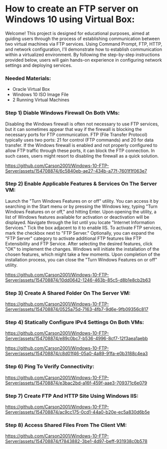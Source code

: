 # How to create an FTP server on Windows 10 using Virtual Box:
Welcome! This project is designed for educational purposes, aimed at guiding users through the process of establishing communication between two virtual machines via FTP services. Using Command Prompt, FTP, HTTP, and network configuration, I'll demonstrate how to establish communication within a virtualized environment. By following the step-by-step instructions provided below, users will gain hands-on experience in configuring network settings and deploying services.

### Needed Materials:
* Oracle Virtual Box
* Windows 10 ISO Image File
* 2 Running Virtual Machines

### Step 1) Diable Windows Firewall On Both VMs:
Disabling the Windows firewall is often not necessary to use FTP services, but it can sometimes appear that way if the firewall is blocking the necessary ports for FTP communication. FTP (File Transfer Protocol) typically uses two ports: 21 for control (FTP commands) and 20 for data transfer. If the Windows firewall is enabled and not properly configured to allow FTP traffic through these ports, it can block the FTP connection. In such cases, users might resort to disabling the firewall as a quick solution.

https://github.com/Carson2001/Windows-10-FTP-Server/assets/154708874/6c5840eb-ae27-434b-a77f-7601f1f063e7

### Step 2) Enable Applicable Features & Services On The Server VM:
Launch the "Turn Windows Features on or off" utility. You can access it by searching in the Start menu or by pressing the Windows key, typing "Turn Windows Features on or off," and hitting Enter. Upon opening the utility, a list of Windows features available for activation or deactivation will be displayed. Navigate through the list until you locate "Internet Information Services." Tick the box adjacent to it to enable IIS. To activate FTP services, mark the checkbox next to "FTP Server." Optionally, you can expand the "FTP Server" category to activate additional FTP features like FTP Extensibility and FTP Service. After selecting the desired features, click "OK" to implement the changes. Windows will initiate the installation of the chosen features, which might take a few moments. Upon completion of the installation process, you can close the "Turn Windows Features on or off" utility.

https://github.com/Carson2001/Windows-10-FTP-Server/assets/154708874/10dd0642-1246-463b-85c5-d8b1e8cb2b63

### Step 3) Create A Shared Folder On The Server VM:

https://github.com/Carson2001/Windows-10-FTP-Server/assets/154708874/0525a75d-7163-4fb7-9d6e-9fb09356c817

### Step 4) Statically Configure IPv4 Settings On Both VMs:

https://github.com/Carson2001/Windows-10-FTP-Server/assets/154708874/e89c0bc7-b536-4996-8cf7-12f3aea1aebb

https://github.com/Carson2001/Windows-10-FTP-Server/assets/154708874/c8d01f46-05a0-4a89-91fa-e0b3188c4ea3

### Step 6) Ping To Verify Connectivity:

https://github.com/Carson2001/Windows-10-FTP-Server/assets/154708874/e3bac2bd-a16f-459f-aae3-709371c6e079

### Step 7) Create FTP And HTTP Site Using Windows IIS: 

https://github.com/Carson2001/Windows-10-FTP-Server/assets/154708874/ac9cc175-0cd1-44a0-b20e-ec5a830d6b5e

### Step 8) Access Shared Files From The Client VM:

https://github.com/Carson2001/Windows-10-FTP-Server/assets/154708874/f7843882-3be1-4d97-beff-931938c0b578











